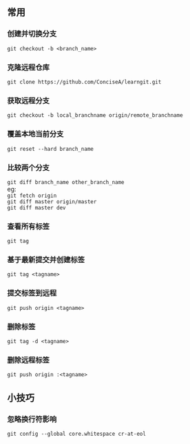 ## 常用

### 创建并切换分支
```git checkout -b <branch_name>```

### 克隆远程仓库
```git clone https://github.com/ConciseA/learngit.git```

### 获取远程分支
```git checkout -b local_branchname origin/remote_branchname```

### 覆盖本地当前分支
```git reset --hard branch_name```

### 比较两个分支
```git diff branch_name other_branch_name```  
eg:  
```git fetch origin```  
```git diff master origin/master```  
```git diff master dev```

### 查看所有标签
```git tag```

### 基于最新提交并创建标签
```git tag <tagname>```

### 提交标签到远程
```git push origin <tagname>```

### 删除标签
```git tag -d <tagname>```

### 删除远程标签
```git push origin :<tagname>```

## 小技巧
### 忽略换行符影响
```git config --global core.whitespace cr-at-eol```